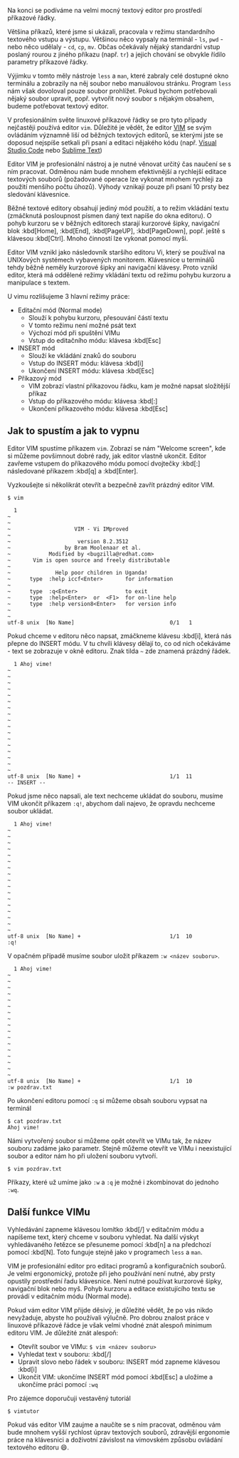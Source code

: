 Na konci se podíváme na velmi mocný textový editor pro prostředí příkazové řádky.

Většina příkazů, které jsme si ukázali, pracovala v režimu standardního textového vstupu a výstupu. Většinou něco vypsaly na terminál - `ls`, `pwd` - nebo něco udělaly - `cd`, `cp`, `mv`. Občas očekávaly nějaký standardní vstup poslaný rourou z jiného příkazu (např. `tr`) a jejich chování se obvykle řídilo parametry příkazové řádky.

Výjimku v tomto měly nástroje `less` a `man`, které zabraly celé dostupné okno terminálu a zobrazily na něj soubor nebo manuálovou stránku. Program `less` nám však dovoloval pouze soubor prohlížet. Pokud bychom potřebovali nějaký soubor upravit, popř. vytvořit nový soubor s nějakým obsahem, budeme potřebovat textový editor.

V profesionálním světe linuxové příkazové řádky se pro tyto případy nejčastěji používá editor `vim`. Důležité je vědět, že editor [VIM](https://www.vim.org/) se svým ovládáním významně liší od běžných textových editorů, se kterými jste se doposud nejspíše setkali při psaní a editaci nějakého kódu (např. [Visual Studio Code](https://code.visualstudio.com/) nebo [Sublime Text](https://www.sublimetext.com/))

Editor VIM je profesionální nástroj a je nutné věnovat určitý čas naučení se s ním pracovat. Odměnou nám bude mnohem efektivnější a rychlejší editace textových souborů (požadované operace lze vykonat mnohem rychleji za použití menšího počtu úhozů). Výhody vznikají pouze při psaní 10 prsty bez sledování klávesnice.

Běžné textové editory obsahují jediný mód použití, a to režim vkládání textu (zmáčknutá posloupnost písmen daný text napíše do okna editoru). O pohyb kurzoru se v běžných editorech starají kurzorové šipky, navigační blok :kbd[Home], :kbd[End], :kbd[PageUP], :kbd[PageDown], popř. ještě s klávesou :kbd[Ctrl]. Mnoho činností lze vykonat pomocí myši.

Editor VIM vznikl jako následovník staršího editoru Vi, který se používal na UNIXových systémech vybavených monitorem. Klávesnice u terminálů tehdy běžně neměly kurzorové šipky ani navigační klávesy. Proto vznikl editor, která má oddělené režimy vkládání textu od režimu pohybu kurzoru a manipulace s textem.

U vimu rozlišujeme 3 hlavní režimy práce:

* Editační mód (Normal mode)
    * Slouží k pohybu kurzoru, přesouvání částí textu
    * V tomto režimu není možné psát text
    * Výchozí mód při spuštění VIMu
    * Vstup do editačního módu: klávesa :kbd[Esc]
* INSERT mód
    * Slouží ke vkládání znaků do souboru
    * Vstup do INSERT módu: klávesa :kbd[i]
    * Ukončení INSERT módu: klávesa :kbd[Esc]
* Příkazový mód
    * VIM zobrazí vlastní příkazovou řádku, kam je možné napsat složitější příkaz
    * Vstup do příkazového módu: klávesa :kbd[:]
    * Ukončení příkazového módu: klávesa :kbd[Esc]

## Jak to spustím a jak to vypnu

Editor VIM spustíme příkazem `vim`. Zobrazí se nám "Welcome screen", kde si můžeme povšimnout dobré rady, jak editor vlastně ukončit. Editor zavřeme vstupem do příkazového módu pomocí dvojtečky :kbd[:] následované příkazem :kbd[q] a :kbd[Enter].

Vyzkoušejte si několikrát otevřít a bezpečně zavřít prázdný editor VIM.

```shell
$ vim
```

```shell
  1                                                        
~                                                          
~                                                          
~                    VIM - Vi IMproved                     
~                                                          
~                     version 8.2.3512                     
~                 by Bram Moolenaar et al.                 
~            Modified by <bugzilla@redhat.com>             
~       Vim is open source and freely distributable        
~                                                          
~              Help poor children in Uganda!               
~      type  :help iccf<Enter>       for information       
~                                                          
~      type  :q<Enter>               to exit               
~      type  :help<Enter>  or  <F1>  for on-line help      
~      type  :help version8<Enter>   for version info      
~                                                          
~                                                          
utf-8 unix  [No Name]                              0/1   1
```

Pokud chceme v editoru něco napsat, zmáčkneme klávesu :kbd[i], která nás přepne do INSERT módu. V tu chvíli klávesy dělají to, co od nich očekáváme - text se zobrazuje v okně editoru. Znak tilda `~` zde znamená prázdný řádek.

```shell
  1 Ahoj vime!                                             
~                                                          
~                                                          
~                                                          
~                                                          
~                                                          
~                                                          
~                                                          
~                                                          
~                                                          
~                                                          
~                                                          
~                                                          
~                                                          
~                                                          
~                                                          
~                                                          
~                                                          
utf-8 unix  [No Name] +                            1/1  11 
-- INSERT --                                               
```

Pokud jsme něco napsali, ale text nechceme ukládat do souboru, musíme VIM ukončit příkazem `:q!`, abychom dali najevo, že opravdu nechceme soubor ukládat.

```shell
  1 Ahoj vime!                                             
~                                                          
~                                                          
~                                                          
~                                                          
~                                                          
~                                                          
~                                                          
~                                                          
~                                                          
~                                                          
~                                                          
~                                                          
~                                                          
~                                                          
~                                                          
~                                                          
~                                                          
utf-8 unix  [No Name] +                            1/1  10 
:q!
```

V opačném případě musíme soubor uložit příkazem `:w <název souboru>`.

```shell
  1 Ahoj vime!                                             
~                                                          
~                                                          
~                                                          
~                                                          
~                                                          
~                                                          
~                                                          
~                                                          
~                                                          
~                                                          
~                                                          
~                                                          
~                                                          
~                                                          
~                                                          
~                                                          
~                                                          
utf-8 unix  [No Name] +                            1/1  10 
:w pozdrav.txt
```

Po ukončení editoru pomocí `:q` si můžeme obsah souboru vypsat na terminál

```shell
$ cat pozdrav.txt
Ahoj vime!
```

Námi vytvořený soubor si můžeme opět otevřít ve VIMu tak, že název souboru zadáme jako parametr. Stejně můžeme otevřít ve VIMu i neexistující soubor a editor nám ho při uložení souboru vytvoří.

```shell
$ vim pozdrav.txt
```

Příkazy, které už umíme jako `:w` a `:q` je možné i zkombinovat do jednoho `:wq`.

## Další funkce VIMu

Vyhledávání zapneme klávesou lomítko :kbd[/] v editačním módu a napíšeme text, který chceme v souboru vyhledat. Na další výskyt vyhledávaného řetězce se přesuneme pomocí :kbd[n] a na předchozí pomocí :kbd[N]. Toto funguje stejně jako v programech `less` a `man`.

VIM je profesionální editor pro editaci programů a konfiguračních souborů. Je velmi ergonomický, protože při jeho používání není nutné, aby prsty opustily prostřední řadu klávesnice. Není nutné používat kurzorové šipky, navigační blok nebo myš. Pohyb kurzoru a editace existujícího textu se provádí v editačním módu (Normal mode).

Pokud vám editor VIM přijde děsivý, je důležité vědět, že po vás nikdo nevyžaduje, abyste ho používali výlučně. Pro dobrou znalost práce v linuxové příkazové řádce je však velmi vhodné znát alespoň minimum editoru VIM. Je důležité znát alespoň:

* Otevřít soubor ve VIMu: `$ vim <název souboru>`
* Vyhledat text v souboru: :kbd[/]
* Upravit slovo nebo řádek v souboru: INSERT mód zapneme klávesou :kbd[i]
* Ukončit VIM: ukončíme INSERT mód pomocí :kbd[Esc] a uložíme a ukončíme práci pomocí `:wq`

Pro zájemce doporučuji vestavěný tutoriál

```shell
$ vimtutor
```

Pokud vás editor VIM zaujme a naučíte se s ním pracovat, odměnou vám bude mnohem vyšší rychlost úprav textových souborů, zdravější ergonomie práce na klávesnici a doživotní závislost na vimovském způsobu ovládání textového editoru 😄.
